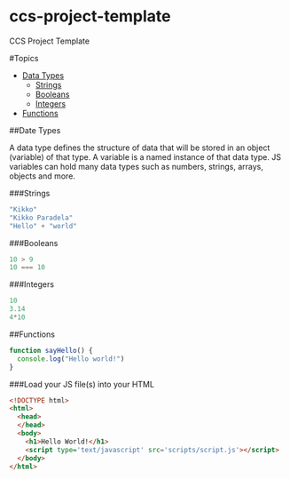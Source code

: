 # ccs-project-template
CCS Project Template

#Topics
- [Data Types](#dataTypes)
  - [Strings](#strings)
  - [Booleans](#booleans)
  - [Integers](#integers)
- [Functions](#functions)

##Date Types

A data type defines the structure of data that will be stored in an object (variable) of that type. A variable is a named instance of that data type. JS variables can hold many data types such as numbers, strings, arrays, objects and more. 

###Strings
```javascript
"Kikko"
"Kikko Paradela"
"Hello" + "world"
```

###Booleans
```javascript
10 > 9
10 === 10
```

###Integers
```javascript
10
3.14
4*10
```




##Functions
```javascript
function sayHello() {
  console.log("Hello world!")
}
```


###Load your JS file(s) into your HTML
```html
<!DOCTYPE html>
<html>
  <head>
  </head>
  <body>
    <h1>Hello World!</h1>
    <script type='text/javascript' src='scripts/script.js'></script>
  </body>
</html>
```
